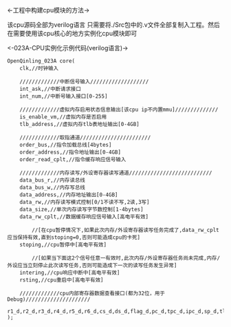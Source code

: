 <-工程中构建cpu模块的方法->

该cpu源码全部为verilog语言
只需要将./Src包中的.v文件全部复制入工程。然后在需要使用该cpu核心的地方实例化cpu模块即可

<-023A-CPU实例化示例代码(verilog语言)->
    
    OpenQinling_023A core(
		clk,//时钟输入
                
        /////////////中断信号输入///////////////////
		int_ask,//中断请求接口
		int_num,//中断号输入接口[0-255]
		
        /////////////虚拟内存启用状态信息输出[该cpu ip不内置mmu]//////////////
		is_enable_vm,//虚拟内存是否启用
		tlb_address,//虚拟内存tlb表地址输出[0-4GB]
		
        /////////////取指通道///////////////////////
		order_bus,//指令加载总线[4bytes]
		order_address,//指令地址输出[0-4GB]
		order_read_cplt,//指令缓存响应信号输入
		
        /////////////内存读写/外设寄存器读写通道///////////////////////////
		data_bus_r,//内存读总线
		data_bus_w,//内存写总线
		data_address,//内存地址输出[0-4GB]
		data_rw,//内存读写模式控制[0/1不读不写,2读,3写]
		data_size,//单次内存读写字节数控制[1-4bytes]
		data_rw_cplt,//数据缓存响应信号输入[高电平有效]
		
            //[在cpu暂停情况下,如果此次内存/外设寄存器读写任务完成了,data_rw_cplt应当保持有效,直到stoping=0,否则可能造成cpu的卡死]
		stoping,//cpu暂停中[高电平有效]
                
            //[如果当下面这2个信号任意一有效时,此次内存/外设寄存器任务尚未完成,内存/外设应当立刻停止此次读写任务,否则可能造成下一次的读写任务发生异常]
		intering,//cpu响应中断中[高电平有效]
		rsting,//cpu重启中[高电平有效]
		
		/////////////cpu内部寄存器数据查看接口(都为32位，用于Debug)/////////////////////
		r1_d,r2_d,r3_d,r4_d,r5_d,r6_d,cs_d,ds_d,flag_d,pc_d,tpc_d,ipc_d,sp_d,tlb_d,sys_d
	);